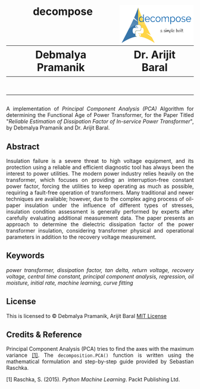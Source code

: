 <h1 align = "center">
	decompose<img src = "./assets/LogoMakr-6pNJd4.png" height = "108" width = "200" align = "right" /><br><br>
	<table style = "width: 100%;">
		<tr>
			<th>Debmalya Pramanik</th>
			<th>Dr. Arijit Baral</th>
		</tr>
		<tr>
			<th>
				<a href = "https://www.linkedin.com/in/dpramanik/"><img height="16" width="16" src="https://unpkg.com/simple-icons@v3/icons/linkedin.svg"/></a>
				<a href = "https://github.com/ZenithClown"><img height="16" width="16" src="https://unpkg.com/simple-icons@v3/icons/github.svg"/></a>
				<a href = "https://gitlab.com/ZenithClown/"><img height="16" width="16" src="https://unpkg.com/simple-icons@v3/icons/gitlab.svg"/></a>
				<a href = "https://www.researchgate.net/profile/Debmalya_Pramanik2"><img height="16" width="16" src="https://unpkg.com/simple-icons@v3/icons/researchgate.svg"/></a>
				<a href = "https://www.kaggle.com/dPramanik/"><img height="16" width="16" src="https://unpkg.com/simple-icons@v3/icons/kaggle.svg"/></a>
				<a href = "https://app.pluralsight.com/profile/Debmalya-Pramanik/"><img height="16" width="16" src="https://unpkg.com/simple-icons@v3/icons/pluralsight.svg"/></a>
				<a href = "https://stackoverflow.com/users/6623589/"><img height="16" width="16" src="https://unpkg.com/simple-icons@v3/icons/stackoverflow.svg"/></a>
			</th>
			<th>
				<a href = "https://www.linkedin.com/in/arijit-baral-2a2b4819/"><img height="16" width="16" src="https://unpkg.com/simple-icons@v3/icons/linkedin.svg"/></a>
				<a href = "https://scholar.google.com/citations?user=PYdjFe8AAAAJ&hl=en"><img height="16" width="16" src="https://unpkg.com/simple-icons@v3/icons/googlescholar.svg"/></a>
			</th>
	</table>
</h1>

<p align = "justify">A implementation of <i>Principal Component Analysis (PCA)</i> Algorithm for determining the Functional Age of Power Transformer, for the Paper Titled "<i>Reliable Estimation of Dissipation Factor of In-service Power Transformer</i>", by Debmalya Pramanik and Dr. Arijit Baral.</p>

## Abstract

<p align = "justify">Insulation failure is a severe threat to high voltage equipment, and its protection using a reliable and efficient diagnostic tool has always been the interest to power utilities. The modern power industry relies heavily on the transformer, which focuses on providing an interruption-free constant power factor, forcing the utilities to keep operating as much as possible, requiring a fault-free operation of transformers. Many traditional and newer techniques are available; however, due to the complex aging process of oil-paper insulation under the influence of different types of stresses, insulation condition assessment is generally performed by experts after carefully evaluating additional measurement data. The paper presents an approach to determine the dielectric dissipation factor of the power transformer insulation, considering transformer physical and operational parameters in addition to the recovery voltage measurement.</p>

## Keywords

<p align = "justify"><i>power transformer, dissipation factor, tan delta, return voltage, recovery voltage, central time constant, principal component analysis, regression, oil moisture, initial rate, machine learning, curve fitting</i></p>

## License

This is licensed to &copy; Debmalya Pramanik, Arijit Baral [MIT License](LICENSE)

## Credits & Reference

<p align = "justify">Principal Component Analysis (PCA) tries to find the axes with the maximum variance <a href = "https://sebastianraschka.com/Articles/2014_pca_step_by_step.html">[1]</a>. The <code>decomposition.PCA()</code> function is written using the mathematical formulation and step-by-step guide provided by Sebastian Raschka.

[1] Raschka, S. (2015). _Python Machine Learning_. Packt Publishing Ltd.
